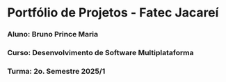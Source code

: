 # Portfólio de Projetos - Fatec Jacareí
### Aluno: Bruno Prince Maria
### Curso: Desenvolvimento de Software Multiplataforma
### Turma: 2o. Semestre 2025/1
